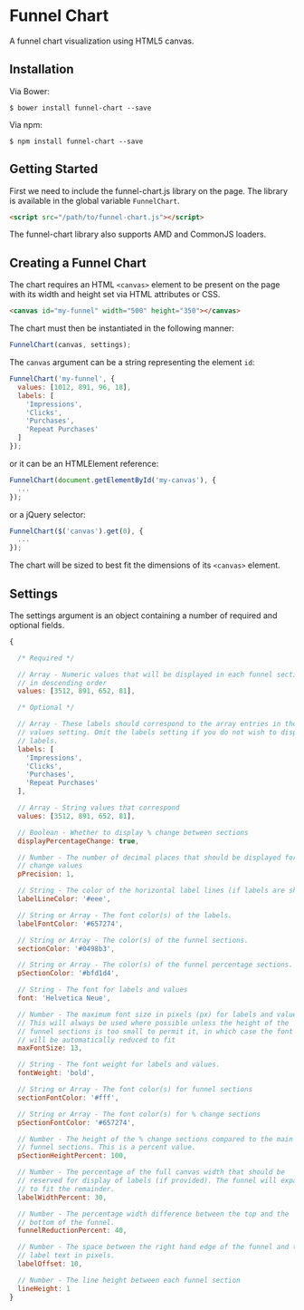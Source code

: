 # Funnel Chart

A funnel chart visualization using HTML5 canvas.

## Installation

Via Bower:

```shell
$ bower install funnel-chart --save
```

Via npm:

```shell
$ npm install funnel-chart --save
```

## Getting Started

First we need to include the funnel-chart.js library on the page.
The library is available in the global variable `FunnelChart`.

```html
<script src="/path/to/funnel-chart.js"></script>
```

The funnel-chart library also supports AMD and CommonJS loaders.

## Creating a Funnel Chart

The chart requires an HTML `<canvas>` element to be present on the page with its width and height set via HTML attributes or CSS.

```html
<canvas id="my-funnel" width="500" height="350"></canvas>
```

The chart must then be instantiated in the following manner:

```js
FunnelChart(canvas, settings);
```

The `canvas` argument can be a string representing the element `id`:

```js
FunnelChart('my-funnel', {
  values: [1012, 891, 96, 18],
  labels: [
    'Impressions',
    'Clicks',
    'Purchases',
    'Repeat Purchases'
  ]
});
```

or it can be an HTMLElement reference:

```js
FunnelChart(document.getElementById('my-canvas'), {
  ...
});
```

or a jQuery selector:

```js
FunnelChart($('canvas').get(0), {
  ...
});
```

The chart will be sized to best fit the dimensions of its `<canvas>` element.

## Settings

The settings argument is an object containing a number of required and optional fields.

```js
{

  /* Required */

  // Array - Numeric values that will be displayed in each funnel section
  // in descending order
  values: [3512, 891, 652, 81],

  /* Optional */

  // Array - These labels should correspond to the array entries in the
  // values setting. Omit the labels setting if you do not wish to display
  // labels.
  labels: [
    'Impressions',
    'Clicks',
    'Purchases',
    'Repeat Purchases'
  ],

  // Array - String values that correspond
  values: [3512, 891, 652, 81],

  // Boolean - Whether to display % change between sections
  displayPercentageChange: true,

  // Number - The number of decimal places that should be displayed for %
  // change values
  pPrecision: 1,

  // String - The color of the horizontal label lines (if labels are shown)
  labelLineColor: '#eee',

  // String or Array - The font color(s) of the labels.
  labelFontColor: '#657274',

  // String or Array - The color(s) of the funnel sections.
  sectionColor: '#0498b3',

  // String or Array - The color(s) of the funnel percentage sections.
  pSectionColor: '#bfd1d4',

  // String - The font for labels and values
  font: 'Helvetica Neue',

  // Number - The maximum font size in pixels (px) for labels and values.
  // This will always be used where possible unless the height of the
  // funnel sections is too small to permit it, in which case the font size
  // will be automatically reduced to fit
  maxFontSize: 13,

  // String - The font weight for labels and values.
  fontWeight: 'bold',

  // String or Array - The font color(s) for funnel sections
  sectionFontColor: '#fff',

  // String or Array - The font color(s) for % change sections
  pSectionFontColor: '#657274',

  // Number - The height of the % change sections compared to the main
  // funnel sections. This is a percent value.
  pSectionHeightPercent: 100,

  // Number - The percentage of the full canvas width that should be
  // reserved for display of labels (if provided). The funnel will expand
  // to fit the remainder.
  labelWidthPercent: 30,

  // Number - The percentage width difference between the top and the
  // bottom of the funnel.
  funnelReductionPercent: 40,

  // Number - The space between the right hand edge of the funnel and the
  // label text in pixels.
  labelOffset: 10,

  // Number - The line height between each funnel section
  lineHeight: 1
}
```
